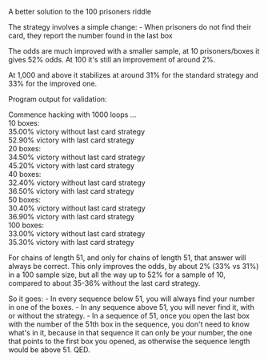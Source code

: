 A better solution to the 100 prisoners riddle

The strategy involves a simple change:
	- When prisoners do not find their card, they report the number found in the last box

The odds are much improved with a smaller sample, at 10 prisoners/boxes it gives 52% odds. At 100 it's still an improvement of around 2%.

At 1,000 and above it stabilizes at around 31% for the standard strategy and 33% for the improved one.

Program output for validation:

Commence hacking with 1000 loops ...    
10 boxes:    
35.00% victory without last card strategy    
52.90% victory with last card strategy    
20 boxes:    
34.50% victory without last card strategy    
45.20% victory with last card strategy    
40 boxes:    
32.40% victory without last card strategy    
36.50% victory with last card strategy    
50 boxes:    
30.40% victory without last card strategy    
36.90% victory with last card strategy    
100 boxes:    
33.00% victory without last card strategy        
35.30% victory with last card strategy
 
For chains of length 51, and only for chains of length 51, that answer will always be correct. This only improves the odds, by about 2% (33% vs 31%) in a 100 sample size, but all the way up to 52% for a sample of 10, compared to about 35-36% without the last card strategy.

So it goes:
	- In every sequence below 51, you will always find your number in one of the boxes.
	- In any sequence above 51, you will never find it, with or without the strategy. 
	- In a sequence of 51, once you open the last box with the number of the 51th box in the sequence, you don't need to know what's in it, because in that sequence it can only be your number, the one that points to the first box you opened, as otherwise the sequence length would be above 51. QED.
